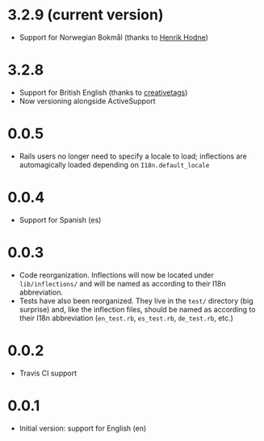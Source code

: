 3.2.9 (current version)
=======================
* Support for Norwegian Bokmål (thanks to [Henrik Hodne](https://github.com/henrikhodne))

3.2.8
=====
* Support for British English (thanks to [creativetags](https://github.com/creativetags))
* Now versioning alongside ActiveSupport

0.0.5
=====
* Rails users no longer need to specify a locale to load; inflections are automagically loaded depending on `I18n.default_locale`

0.0.4
=====
* Support for Spanish (es)

0.0.3
=====
* Code reorganization. Inflections will now be located under `lib/inflections/` and will be named as according to their I18n abbreviation.
* Tests have also been reorganized. They live in the `test/` directory (big surprise) and, like the inflection files, should be named as according to their I18n abbreviation (`en_test.rb`, `es_test.rb`, `de_test.rb`, etc.)

0.0.2
=====
* Travis CI support

0.0.1
=====
* Initial version: support for English (en)
